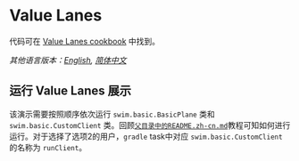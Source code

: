 # Value Lanes

代码可在 [Value Lanes cookbook](https://swimos.org/tutorials/value-lanes/) 中找到。

*其他语言版本：[English](README.md), [简体中文](README.zh-cn.md)*

## 运行 Value Lanes 展示

该演示需要按照顺序依次运行 `swim.basic.BasicPlane` 类和 `swim.basic.CustomClient` 类。回顾[`父目录中的README.zh-cn.md`](../README.zh-cn.md)教程可知如何进行运行。对于选择了选项2的用户，`gradle` task中对应 `swim.basic.CustomClient` 的名称为 `runClient`。